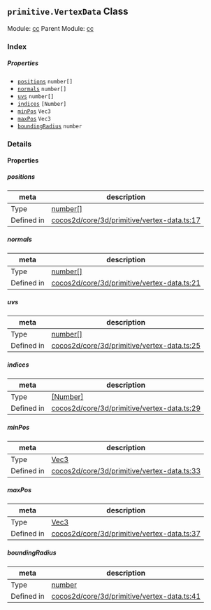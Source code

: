 ## `primitive.VertexData` Class



Module: [cc](../modules/cc.md)
Parent Module: [cc](../modules/cc.md)






### Index

##### Properties

  - [`positions`](#positions) `number[]` 
  - [`normals`](#normals) `number[]` 
  - [`uvs`](#uvs) `number[]` 
  - [`indices`](#indices) `[Number]` 
  - [`minPos`](#minpos) `Vec3` 
  - [`maxPos`](#maxpos) `Vec3` 
  - [`boundingRadius`](#boundingradius) `number` 





### Details


#### Properties


##### positions

> 

| meta | description |
|------|-------------|
| Type | <a href="https://developer.mozilla.org/en/JavaScript/Reference/Global_Objects/Number" class="crosslink external" target="_blank">number[]</a> |
| Defined in | [cocos2d/core/3d/primitive/vertex-data.ts:17](https://github.com/cocos-creator/engine/blob/f120e67a8e229233f15e46cc51536723de44fd94/cocos2d/core/3d/primitive/vertex-data.ts#L17) |



##### normals

> 

| meta | description |
|------|-------------|
| Type | <a href="https://developer.mozilla.org/en/JavaScript/Reference/Global_Objects/Number" class="crosslink external" target="_blank">number[]</a> |
| Defined in | [cocos2d/core/3d/primitive/vertex-data.ts:21](https://github.com/cocos-creator/engine/blob/f120e67a8e229233f15e46cc51536723de44fd94/cocos2d/core/3d/primitive/vertex-data.ts#L21) |



##### uvs

> 

| meta | description |
|------|-------------|
| Type | <a href="https://developer.mozilla.org/en/JavaScript/Reference/Global_Objects/Number" class="crosslink external" target="_blank">number[]</a> |
| Defined in | [cocos2d/core/3d/primitive/vertex-data.ts:25](https://github.com/cocos-creator/engine/blob/f120e67a8e229233f15e46cc51536723de44fd94/cocos2d/core/3d/primitive/vertex-data.ts#L25) |



##### indices

> 

| meta | description |
|------|-------------|
| Type | <a href="https://developer.mozilla.org/en/JavaScript/Reference/Global_Objects/Number" class="crosslink external" target="_blank">[Number]</a> |
| Defined in | [cocos2d/core/3d/primitive/vertex-data.ts:29](https://github.com/cocos-creator/engine/blob/f120e67a8e229233f15e46cc51536723de44fd94/cocos2d/core/3d/primitive/vertex-data.ts#L29) |



##### minPos

> 

| meta | description |
|------|-------------|
| Type | <a href="../classes/Vec3.html" class="crosslink">Vec3</a> |
| Defined in | [cocos2d/core/3d/primitive/vertex-data.ts:33](https://github.com/cocos-creator/engine/blob/f120e67a8e229233f15e46cc51536723de44fd94/cocos2d/core/3d/primitive/vertex-data.ts#L33) |



##### maxPos

> 

| meta | description |
|------|-------------|
| Type | <a href="../classes/Vec3.html" class="crosslink">Vec3</a> |
| Defined in | [cocos2d/core/3d/primitive/vertex-data.ts:37](https://github.com/cocos-creator/engine/blob/f120e67a8e229233f15e46cc51536723de44fd94/cocos2d/core/3d/primitive/vertex-data.ts#L37) |



##### boundingRadius

> 

| meta | description |
|------|-------------|
| Type | <a href="https://developer.mozilla.org/en/JavaScript/Reference/Global_Objects/Number" class="crosslink external" target="_blank">number</a> |
| Defined in | [cocos2d/core/3d/primitive/vertex-data.ts:41](https://github.com/cocos-creator/engine/blob/f120e67a8e229233f15e46cc51536723de44fd94/cocos2d/core/3d/primitive/vertex-data.ts#L41) |






